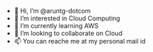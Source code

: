 - 👋 Hi, I’m @aruntg-dotcom
- 👀 I’m interested in Cloud Computing
- 🌱 I’m currently learning AWS
- 💞️ I’m looking to collaborate on Cloud
- 📫 You can reache me at my personal mail id

<!---
aruntg-dotcom/aruntg-dotcom is a ✨ special ✨ repository because its `README.md` (this file) appears on your GitHub profile.
You can click the Preview link to take a look at your changes.
--->
